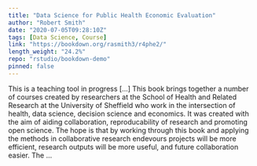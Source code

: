 ```yaml
---
title: "Data Science for Public Health Economic Evaluation"
author: "Robert Smith"
date: "2020-07-05T09:28:10Z"
tags: [Data Science, Course]
link: "https://bookdown.org/rasmith3/r4phe2/"
length_weight: "24.2%"
repo: "rstudio/bookdown-demo"
pinned: false
---
```


This is a teaching tool in progress [...] This book brings together a number of courses created by researchers at the School of Health and Related Research at the University of Sheffield who work in the intersection of health, data science, decision science and economics. It was created with the aim of aiding collaboration, reproducability of research and promoting open science. The hope is that by working through this book and applying the methods in collaborative research endevours projects will be more efficient, research outputs will be more useful, and future collaboration easier. The ...

